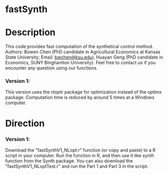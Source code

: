 # fastSynth

# Description  
This code provides fast computation of the synthetical control method. Authors: Bowen Chen (PhD candidate in Agricultural Economics at Kansas State University; Email: bwchen@ksu.edu), Huayan Geng (PhD candidate in Economics, SUNY Binghamton University). Feel free to contact us if you encounter any question using our functions. 


### Version 1:
This version uses the nloptr package for optimization instead of the optimx package. Computation time is reduced by around 5 times at a Windows computer.   

# Direction

### Version 1:  
Download the "fastSynthV1_NLopt.r" function (or copy and paste) to a R script in your computer. Run the function in R, and then use it like synth function from the Synth package. You can also download the "fastSynthV1_NLoptTest.r" and run the Part 1 and Part 3 in the script.  

<Unfinished>
